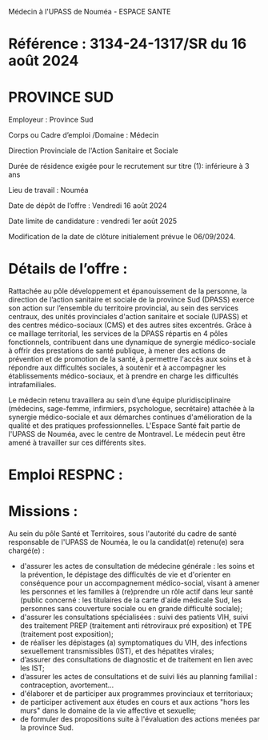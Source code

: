 
Médecin à l'UPASS de Nouméa - ESPACE SANTE

# Référence : 3134-24-1317/SR du 16 août 2024

# PROVINCE SUD

Employeur : Province Sud

Corps ou Cadre d’emploi /Domaine : Médecin

Direction Provinciale de l'Action Sanitaire et Sociale

Durée de résidence exigée pour le recrutement sur titre (1): inférieure à 3 ans

Lieu de travail : Nouméa

Date de dépôt de l’offre : Vendredi 16 août 2024

Date limite de candidature : vendredi 1er août 2025

Modification de la date de clôture initialement prévue le 06/09/2024.

# Détails de l’offre :

Rattachée au pôle développement et épanouissement de la personne, la direction de l’action sanitaire et sociale de la province Sud (DPASS) exerce son action sur l’ensemble du territoire provincial, au sein des services centraux, des unités provinciales d'action sanitaire et sociale (UPASS) et des centres médico-sociaux (CMS) et des autres sites excentrés. Grâce à ce maillage territorial, les services de la DPASS répartis en 4 pôles fonctionnels, contribuent dans une dynamique de synergie médico-sociale à offrir des prestations de santé publique, à mener des actions de prévention et de promotion de la santé, à permettre l'accès aux soins et à répondre aux difficultés sociales, à soutenir et à accompagner les établissements médico-sociaux, et à prendre en charge les difficultés intrafamiliales.

Le médecin retenu travaillera au sein d’une équipe pluridisciplinaire (médecins, sage-femme, infirmiers, psychologue, secrétaire) attachée à la synergie médico-sociale et aux démarches continues d'amélioration de la qualité et des pratiques professionnelles. L'Espace Santé fait partie de l'UPASS de Nouméa, avec le centre de Montravel. Le médecin peut être amené à travailler sur ces différents sites.

# Emploi RESPNC :

# Missions :

Au sein du pôle Santé et Territoires, sous l'autorité du cadre de santé responsable de l'UPASS de Nouméa, le ou la candidat(e) retenu(e) sera chargé(e) :

- d'assurer les actes de consultation de médecine générale : les soins et la prévention, le dépistage des difficultés de vie et d'orienter en conséquence pour un accompagnement médico-social, visant à amener les personnes et les familles à (re)prendre un rôle actif dans leur santé (public concerné : les titulaires de la carte d'aide médicale Sud, les personnes sans couverture sociale ou en grande difficulté sociale);
- d'assurer les consultations spécialisées : suivi des patients VIH, suivi des traitement PREP (traitement anti rétroviraux pré exposition) et TPE (traitement post exposition);
- de réaliser les dépistages (a) symptomatiques du VIH, des infections sexuellement transmissibles (IST), et des hépatites virales;
- d’assurer des consultations de diagnostic et de traitement en lien avec les IST;
- d’assurer les actes de consultations et de suivi liés au planning familial : contraception, avortement...
- d'élaborer et de participer aux programmes provinciaux et territoriaux;
- de participer activement aux études en cours et aux actions "hors les murs" dans le domaine de la vie affective et sexuelle;
- de formuler des propositions suite à l'évaluation des actions menées par la province Sud.


